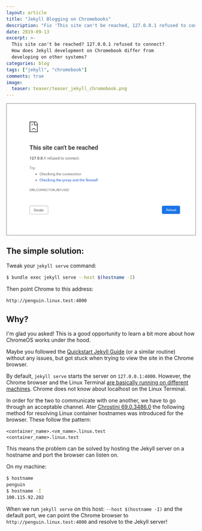 ```yaml
---
layout: article
title: "Jekyll Blogging on Chromebooks"
description: "Fix 'This site can't be reached, 127.0.0.1 refused to connect' error when Jekyll blogging on Chromebooks."
date: 2019-09-13
excerpt: >-
  This site can't be reached? 127.0.0.1 refused to connect?
  How does Jekyll development on Chromebook differ from
  developing on other systems?
categories: blog
tags: ["jekyll", "chromebook"]
comments: true
image:
  teaser: teaser/teaser_jekyll_chromebook.png
---
```


<img src="/images/blog/jekyll-chromebook/refused_to_connect.png" style="border: 1px solid grey; display: block; margin-left: auto; margin-right: auto;" alt="Chrome error message: This site can't be reached. 127.0.0.1 refused to connect.">

## The simple solution:

Tweak your `jekyll serve` command:

```bash
$ bundle exec jekyll serve --host $(hostname -I)
```

Then point Chrome to this address:

```bash
http://penguin.linux.test:4000
```

## Why?

I'm glad you asked! This is a good opportunity to learn a bit more about how ChromeOS works under the hood.

Maybe you followed the [Quickstart Jekyll Guide](https://jekyllrb.com/docs/)
(or a similar routine)
without any issues, but got stuck when trying to view the site in the Chrome browser.

By default, `jekyll serve` starts the server on `127.0.0.1:4000`. However, the
Chrome browser and the Linux Terminal
[are basically running on different machines](https://support.google.com/chromebook/thread/8244000?hl=en).
Chrome does not know about localhost on the Linux Terminal.

In order for the two to communicate with one another, we have to go through an acceptable channel.
Ater [Chrostini 69.0.3486.0](https://www.reddit.com/r/Crostini/comments/8y337o/hostname_resolution_change_to_penguinlinuxtest/)
the following method for resolving Linux container hostnames was introduced for the browser. These follow the pattern:

```text
<container_name>.<vm_name>.linux.test
<container_name>.linux.test
```

This means the problem can be solved by hosting the Jekyll server on a hostname and port the browser
can listen on.

On my machine:

```bash
$ hostname
penguin
$ hostname -I
100.115.92.202
```

When we run `jekyll serve` on this host: `--host $(hostname -I)` and the default port,
we can point the Chrome browser to `http://penguin.linux.test:4000` and
resolve to the Jekyll server!
